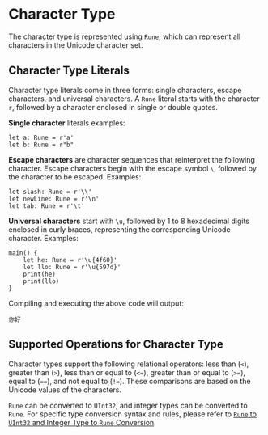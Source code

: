 # Character Type

The character type is represented using `Rune`, which can represent all characters in the Unicode character set.

## Character Type Literals

Character type literals come in three forms: single characters, escape characters, and universal characters. A `Rune` literal starts with the character `r`, followed by a character enclosed in single or double quotes.

**Single character** literals examples:

<!-- compile -->

```cangjie
let a: Rune = r'a'
let b: Rune = r"b"
```

**Escape characters** are character sequences that reinterpret the following character. Escape characters begin with the escape symbol `\`, followed by the character to be escaped. Examples:

<!-- compile -->

```cangjie
let slash: Rune = r'\\'
let newLine: Rune = r'\n'
let tab: Rune = r'\t'
```

**Universal characters** start with `\u`, followed by 1 to 8 hexadecimal digits enclosed in curly braces, representing the corresponding Unicode character. Examples:

<!-- verify -->

```cangjie
main() {
    let he: Rune = r'\u{4f60}'
    let llo: Rune = r'\u{597d}'
    print(he)
    print(llo)
}
```

Compiling and executing the above code will output:

```text
你好
```

## Supported Operations for Character Type

Character types support the following relational operators: less than (`<`), greater than (`>`), less than or equal to (`<=`), greater than or equal to (`>=`), equal to (`==`), and not equal to (`!=`). These comparisons are based on the Unicode values of the characters.

`Rune` can be converted to `UInt32`, and integer types can be converted to `Rune`. For specific type conversion syntax and rules, please refer to [`Rune` to `UInt32` and Integer Type to `Rune` Conversion](../class_and_interface/typecast.md#rune-to-uint32-and-integer-type-to-rune-conversion).